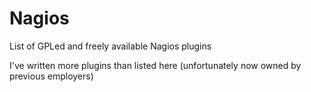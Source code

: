# Nagios
List of GPLed and freely available Nagios plugins

I've written more plugins than listed here (unfortunately now owned by previous employers)
